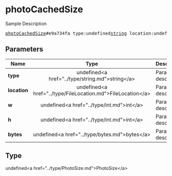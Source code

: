 # photoCachedSize

Sample Description

<pre>
<a href="../constructor/photoCachedSize.md">photoCachedSize</a>#e9a734fa type:undefined<a href="../type/string.md">string</a> location:undefined<a href="../type/FileLocation.md">FileLocation</a> w:undefined<a href="../type/int.md">int</a> h:undefined<a href="../type/int.md">int</a> bytes:undefined<a href="../type/bytes.md">bytes</a> = undefined<a href="../type/PhotoSize.md">PhotoSize</a>;
</pre>

## Parameters

| Name | Type | Description |
|------|:----:|-------------|
| **type** | undefined&lt;a href=&#34;../type/string.md&#34;&gt;string&lt;/a&gt; | Param description |
| **location** | undefined&lt;a href=&#34;../type/FileLocation.md&#34;&gt;FileLocation&lt;/a&gt; | Param description |
| **w** | undefined&lt;a href=&#34;../type/int.md&#34;&gt;int&lt;/a&gt; | Param description |
| **h** | undefined&lt;a href=&#34;../type/int.md&#34;&gt;int&lt;/a&gt; | Param description |
| **bytes** | undefined&lt;a href=&#34;../type/bytes.md&#34;&gt;bytes&lt;/a&gt; | Param description |

## Type

undefined&lt;a href=&#34;../type/PhotoSize.md&#34;&gt;PhotoSize&lt;/a&gt;
